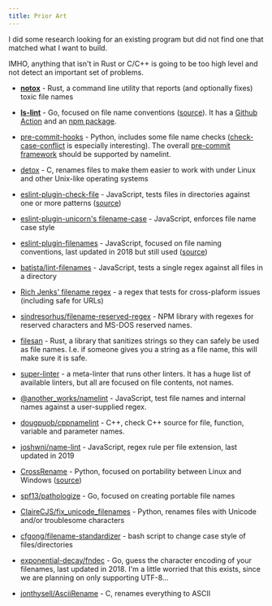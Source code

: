 ```yaml
---
title: Prior Art
---
```


I did some research looking for an existing program but did not find one that matched what I want to build.

IMHO, anything that isn't in Rust or C/C++ is going to be too high level and not detect an important set of problems.

- [**notox**](https://github.com/Its-Just-Nans/notox) - Rust, a command line utility that reports (and optionally fixes) toxic file names

- [**ls-lint**](https://ls-lint.org/) - Go, focused on file name conventions ([source](https://github.com/loeffel-io/ls-lint)).  It has a [Github Action](https://github.com/ls-lint/action) and an [npm package](https://www.npmjs.com/package/@ls-lint/ls-lint).

- [pre-commit-hooks](https://github.com/pre-commit/pre-commit-hooks) - Python, includes some file name checks ([check-case-conflict](https://github.com/pre-commit/pre-commit-hooks/blob/main/pre_commit_hooks/check_case_conflict.py) is especially interesting).  The overall [pre-commit framework](https://pre-commit.com/) should be supported by namelint.

- [detox](https://github.com/dharple/detox) - C, renames files to make them easier to work with under Linux and other Unix-like
operating systems

- [eslint-plugin-check-file](https://www.npmjs.com/package/eslint-plugin-check-file) - JavaScript, tests files in directories against one or more patterns ([source](https://github.com/dukeluo/eslint-plugin-check-file/tree/main))

- [eslint-plugin-unicorn's filename-case](https://github.com/sindresorhus/eslint-plugin-unicorn/blob/main/docs/rules/filename-case.md) - JavaScript, enforces file name case style

- [eslint-plugin-filenames](https://www.npmjs.com/package/eslint-plugin-filenames) - JavaScript, focused on file naming conventions, last updated in 2018 but still used ([source](https://github.com/selaux/eslint-plugin-filenames))

- [batista/lint-filenames](https://github.com/batista/lint-filenames) - JavaScript, tests a single regex against all files in a directory

- [Rich Jenks' filename regex](https://richjenks.com/filename-regex/) - a regex that tests for cross-plaform issues (including safe for URLs)

- [sindresorhus/filename-reserved-regex](https://github.com/sindresorhus/filename-reserved-regex) - NPM library with regexes for reserved characters and MS-DOS reserved names.

- [filesan](https://github.com/BonnyAD9/filesan) - Rust, a library that sanitizes strings so they can safely be used as file names.  I.e. if someone gives you a string as a file name, this will make sure it is safe.

- [super-linter](https://github.com/super-linter/super-linter?tab=readme-ov-file#supported-linters-and-code-analyzers) - a meta-linter that runs other linters.  It has a huge list of available linters, but all are focused on file contents, not names.

- [@another_works/namelint](https://www.npmjs.com/package/@another_works/namelint/v/1.0.1) - JavaScript, test file names and internal names against a user-supplied regex.

- [dougpuob/cppnamelint](https://github.com/dougpuob/cppnamelint) - C++, check C++ source for file, function, variable and parameter names.

- [joshwnj/name-lint](https://github.com/joshwnj/name-lint) - JavaScript, regex rule per file extension, last updated in 2019

- [CrossRename](https://pypi.org/project/CrossRename/) - Python, focused on portability between Linux and Windows ([source](https://github.com/Jemeni11/CrossRename))

- [spf13/pathologize](https://github.com/spf13/pathologize) - Go, focused on creating portable file names

- [ClaireCJS/fix_unicode_filenames](https://github.com/ClaireCJS/fix_unicode_filenames) - Python, renames files with Unicode and/or troublesome characters

- [cfgong/filename-standardizer](https://github.com/cfgong/filename-standardizer) - bash script to change case style of files/directories

- [exponential-decay/fndec](https://github.com/exponential-decay/fndec) - Go, guess the character encoding of your filenames, last updated in 2018.  I'm a little worried that this exists, since we are planning on only supporting UTF-8...

- [jonthysell/AsciiRename](https://github.com/jonthysell/AsciiRename) - C, renames everything to ASCII
